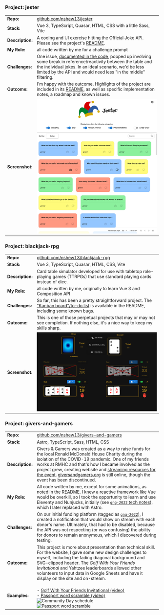 ### Project: jester

|                  |                                                                                                                                                                                                                                                                                                                                                                   |
|------------------|-------------------------------------------------------------------------------------------------------------------------------------------------------------------------------------------------------------------------------------------------------------------------------------------------------------------------------------------------------------------| 
| **Repo:**        | [github.com/nshew13/jester](https://github.com/nshew13/jester)                                                                                                                                                                                                                                                                                                    |
| **Stack:**       | Vue 3, TypeScript, Quasar, HTML, CSS with a little Sass, Vite                                                                                                                                                                                                                                                                                                     |
| **Description:** | A coding and UI exercise hitting the Official Joke API. Please see the project's [README](https://github.com/nshew13/jester/tree/main?tab=readme-ov-file#jester).                                                                                                                                                                                                 |
| **My Role:**     | all code written by me for a challenge prompt                                                                                                                                                                                                                                                                                                                     |
| **Challenges:**  | One issue, [documented in the code](https://github.com/nshew13/jester/blob/1f6b68216bbdeed06a711659e990f30bfd64a639/src/components/JokeList.vue#L74-L92), popped up involving some break in reference/reactivity between the table and the individual jokes. In an ideal scenario, we'd be less limited by the API and would need less "in the middle" filtering. |
| **Outcome:**     | I'm happy with the outcome. Highlights of the project are included in its [README](https://github.com/nshew13/jester/tree/main?tab=readme-ov-file#implementation-highlights), as well as specific implementation notes, a roadmap and known issues.                                                                                                               |
| **Screenshot:**  | ![jester](https://raw.githubusercontent.com/nshew13/jester/main/app-screenshot.png)                                                                                                                                                                                                                                                                               |

### Project: blackjack-rpg

|                  |                                                                                                                                                                                                                   |
|------------------|-------------------------------------------------------------------------------------------------------------------------------------------------------------------------------------------------------------------| 
| **Repo:**        | [github.com/nshew13/blackjack-rpg](https://github.com/nshew13/blackjack-rpg)                                                                                                                                      |
| **Stack:**       | Vue 3, TypeScript, Quasar, HTML, CSS, Vite                                                                                                                                                                        |
| **Description:** | Card table simulator developed for use with tabletop role-playing games (TTRPGs) that use standard playing cards instead of dice.                                                                                 |
| **My Role:**     | all code written by me, originally to learn Vue 3 and Composition API                                                                                                                                             |
| **Challenges:**  | So far, this has been a pretty straightforward project. The ["Kanban board"/to-do list](https://github.com/nshew13/blackjack-rpg?tab=readme-ov-file#to-do) is available in the README, including some known bugs. |
| **Outcome:**     | This is one of those perpetual projects that may or may not see completion. If nothing else, it's a nice way to keep my skills sharp.                                                                             |
| **Screenshot:**  | ![blackjack](https://raw.githubusercontent.com/nshew13/blackjack-rpg/main/screenshot.png)                                                                                                                         |

### Project: givers-and-gamers

|                  |                                                                                                                                                                                                                                                                                                                                                                                                                                                                                                                                                                              |
|------------------|------------------------------------------------------------------------------------------------------------------------------------------------------------------------------------------------------------------------------------------------------------------------------------------------------------------------------------------------------------------------------------------------------------------------------------------------------------------------------------------------------------------------------------------------------------------------------| 
| **Repo:**        | [github.com/nshew13/givers-and-gamers](https://github.com/nshew13/givers-and-gamers)                                                                                                                                                                                                                                                                                                                                                                                                                                                                                         |
| **Stack:**       | Astro, TypeScript, Sass, HTML, CSS                                                                                                                                                                                                                                                                                                                                                                                                                                                                                                                                           |
| **Description:** | Givers & Gamers was created as a way to raise funds for the local Ronald McDonald House Charity during the isolation of the COVID-19 pandemic. One of my friends works at RMHC and that's how I became involved as the project grew, creating website and [streaming resources for the event](https://www.giversandgamers.org/streamer-kit/). [giversandgamers.org](https://giversandgamers.org/) is still online, though the event has been discontinued.                                                                                                                   |
| **My Role:**     | All code written by me, except for some animations, as noted in the [README](https://github.com/nshew13/givers-and-gamers?tab=readme-ov-file#attribution). I knew a reactive framework like Vue would be overkill, so I took the opportunity to learn and use Eleventy and Nunjucks, initially (see [`gng-2022` tech notes](https://github.com/nshew13/givers-and-gamers/blob/24704603b52ff8291a1a16dfe7b03dc9251d47bf/tech-notes.md)), which I later replaced with Astro.                                                                                                   |
| **Challenges:**  | On our initial funding platform (tagged as [`gng-2022`](https://github.com/nshew13/givers-and-gamers/tree/24704603b52ff8291a1a16dfe7b03dc9251d47bf)), I created a notification that would show on stream with each donor's name. Ultimately, that had to be disabled, because the API was not respecting (or was confusing) the ability for donors to remain anonymous, which I discovered during testing.                                                                                                                                                                   |
| **Outcome:**     | This project is more about presentation than technical skill. For the website, I gave some new design challenges to myself, including the fading diagonal background and SVG-clipped header. The *Golf With Your Friends Invitational* and Yahtzee leaderboards allowed other volunteers to input data in Google Sheets and have it display on the site and on-stream.                                                                                                                                                                                                       |
| **Examples:**    | <br/> - [Golf With Your Friends Invitational (video)](https://raw.githubusercontent.com/nshew13/givers-and-gamers/main/examples/GWYF-Invitational.mp4)<br/> - [Passport word scramble (video)](https://raw.githubusercontent.com/nshew13/givers-and-gamers/main/examples/Passport-word-scramble.mp4)<br/>![Community Day schedule](https://raw.githubusercontent.com/nshew13/givers-and-gamers/main/examples/Community-Day-schedule.png)<br/>![Passport word scramble](https://raw.githubusercontent.com/nshew13/givers-and-gamers/main/examples/Passport-word-scramble.png) |
